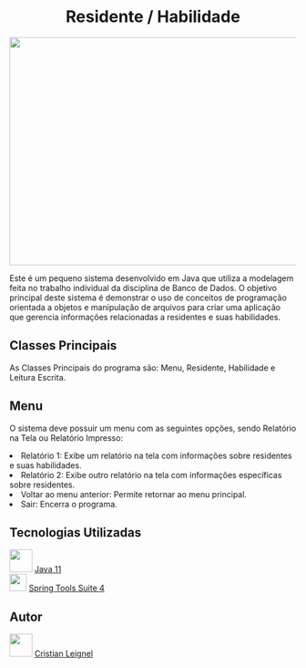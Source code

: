 <!DOCTYPE html>
<html>


<body>
  <h1 align="center">Residente / Habilidade</h1>
  <div align="center">
    <img src="https://github.com/leignel/POO_Individual/assets/141193350/8e838bf4-861b-4130-84ec-e9fde35f7726" height="400" width="900"
"alt="Residente / Habilidade">
  </div>

  <p>Este é um pequeno sistema desenvolvido em Java que utiliza a modelagem feita no trabalho individual da disciplina de Banco de Dados. O objetivo principal deste sistema é demonstrar o uso de conceitos de programação orientada a objetos e manipulação de arquivos para criar uma aplicação que gerencia informações relacionadas a residentes e suas habilidades.</p>

  <h2>Classes Principais</h2>
  <p>As Classes Principais do programa são: Menu, Residente, Habilidade e Leitura Escrita.</p>

  <h2>Menu</h2>
  <p>O sistema deve possuir um menu com as seguintes opções, sendo Relatório na Tela ou Relatório Impresso:</p>
<li>Relatório 1: Exibe um relatório na tela com informações sobre residentes e suas habilidades.</li>
<li>Relatório 2: Exibe outro relatório na tela com informações específicas sobre residentes.</li>
<li>Voltar ao menu anterior: Permite retornar ao menu principal.</li>
<li>Sair: Encerra o programa.</li>

<h2>Tecnologias Utilizadas</h2>
 <img src="https://github.com/eduardocs90/POO2023_Grupo6/assets/141193350/da426343-ad69-4070-af0e-b81ac4303722" height="40" width="40"> <a href="https://www.oracle.com/br/java/technologies/javase/jdk11-archive-downloads.html">Java 11</a>
 <br>
 <img src="https://github.com/eduardocs90/POO2023_Grupo6/assets/141193350/0ae95b40-0108-4e12-9b64-b1c8d75ce611" height="30" width="30"> <a href="https://spring.io/tools">Spring Tools Suite 4</a>

<h2>Autor</h2>  
  <img src="https://cdn.discordapp.com/attachments/1135262336819679372/1140675577733464254/github-logo-git-hub-icon-with-text-on-white-and-black-background-free-vector_2-removebg-preview.png" height="40" width="40"> <a href="https://github.com/leignel">Cristian Leignel</a> 

